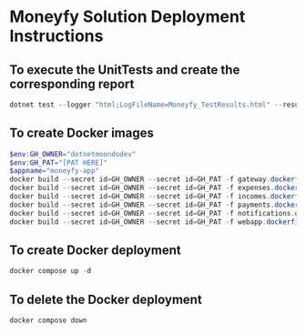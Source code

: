 # Moneyfy Solution Deployment Instructions

## To execute the UnitTests and create the corresponding report
```powershell
dotnet test --logger "html;LogFileName=Moneyfy_TestResults.html" --results-directory ./UnitTests/Reports/
```

## To create Docker images
```powershell
$env:GH_OWNER="dotnetmoondodev"
$env:GH_PAT="[PAT HERE]"
$appname="moneyfy-app"
docker build --secret id=GH_OWNER --secret id=GH_PAT -f gateway.dockerfile -t "$appname.azurecr.io/gateway.moneyfy.webapi:1.1.3" .
docker build --secret id=GH_OWNER --secret id=GH_PAT -f expenses.dockerfile -t "$appname.azurecr.io/expenses.moneyfy.webapi:1.1.3" .
docker build --secret id=GH_OWNER --secret id=GH_PAT -f incomes.dockerfile -t "$appname.azurecr.io/incomes.moneyfy.webapi:1.1.3" .
docker build --secret id=GH_OWNER --secret id=GH_PAT -f payments.dockerfile -t "$appname.azurecr.io/payments.moneyfy.webapi:1.1.3" .
docker build --secret id=GH_OWNER --secret id=GH_PAT -f notifications.dockerfile -t "$appname.azurecr.io/notifications.moneyfy.webapi:1.1.3" .
docker build --secret id=GH_OWNER --secret id=GH_PAT -f webapp.dockerfile -t "$appname.azurecr.io/frontend.moneyfy.webapp:1.1.3" .
```

## To create Docker deployment
```powershell
docker compose up -d
```

## To delete the Docker deployment
```powershell
docker compose down
```
